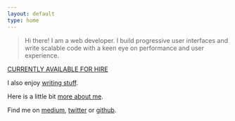 ```yaml
---
layout: default
type: home
---
```


> Hi there! I am a web developer. I build progressive user interfaces and write scalable code with a keen eye on performance and user experience.

[CURRENTLY AVAILABLE FOR HIRE](mailto:jmenichelli@gmail.com)

I also enjoy [writing stuff](/blog).

Here is a little bit [more about me](/about).

Find me on [medium](https://medium.com/@jeremenichelli), [twitter](https://twitter.com/jeremenichelli) or&nbsp;[github](https://github.com/jeremenichelli).
